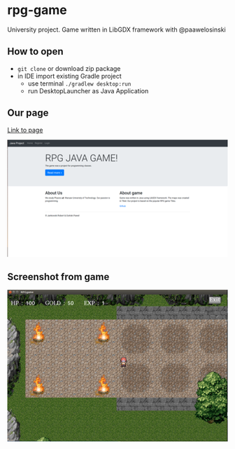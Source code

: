 # rpg-game

University project. Game written in LibGDX framework with @paawelosinski

## How to open
* `git clone` or download zip package
* in IDE import existing Gradle project
  * use terminal `./gradlew desktop:run`
  * run DesktopLauncher as Java Application


## Our page 

[Link to page](https://paawel97.webd.pro/index.php)

![page](images/page.png)

## Screenshot from game

![game](images/game.png)
